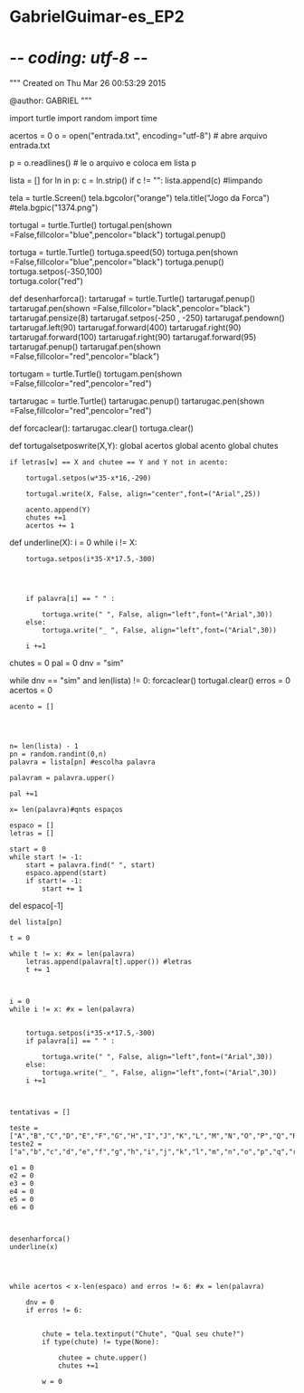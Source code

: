 # GabrielGuimar-es_EP2
# -*- coding: utf-8 -*-
"""
Created on Thu Mar 26 00:53:29 2015

@author: GABRIEL
"""

import turtle
import random
import time


acertos = 0
o = open("entrada.txt", encoding="utf-8") # abre arquivo entrada.txt

p = o.readlines()  # le o arquivo e coloca em lista p 

lista = []
for ln in p:
    c = ln.strip()
    if c != "":
        lista.append(c) #limpando
        
tela = turtle.Screen() 
tela.bgcolor("orange")
tela.title("Jogo da Forca")
#tela.bgpic("1374.png")

tortugal = turtle.Turtle()
tortugal.pen(shown =False,fillcolor="blue",pencolor="black")
tortugal.penup()


tortuga = turtle.Turtle()
tortuga.speed(50)
tortuga.pen(shown =False,fillcolor="blue",pencolor="black")
tortuga.penup()
tortuga.setpos(-350,100)   
tortuga.color("red")

def desenharforca():
    tartarugaf = turtle.Turtle()
    tartarugaf.penup()
    tartarugaf.pen(shown =False,fillcolor="black",pencolor="black")
    tartarugaf.pensize(8)
    tartarugaf.setpos(-250 , -250)
    tartarugaf.pendown()
    tartarugaf.left(90)
    tartarugaf.forward(400)
    tartarugaf.right(90)
    tartarugaf.forward(100)
    tartarugaf.right(90)
    tartarugaf.forward(95)
    tartarugaf.penup()
    tartarugaf.pen(shown =False,fillcolor="red",pencolor="black")  
    
tortugam = turtle.Turtle()
tortugam.pen(shown =False,fillcolor="red",pencolor="red")


tartarugac = turtle.Turtle()
tartarugac.penup()
tartarugac.pen(shown =False,fillcolor="red",pencolor="red")

def forcaclear():
    tartarugac.clear()
    tortuga.clear()
    
def tortugalsetposwrite(X,Y):
    global acertos
    global acento
    global chutes
    
    if letras[w] == X and chutee == Y and Y not in acento:
        
        tortugal.setpos(w*35-x*16,-290)
                    
        tortugal.write(X, False, align="center",font=("Arial",25))
        
        acento.append(Y)
        chutes +=1                   
        acertos += 1
    
def underline(X):
    i = 0
    while i != X:
        
        
        
        tortuga.setpos(i*35-X*17.5,-300)
        
    
    
 
        if palavra[i] == " " :
            
            tortuga.write(" ", False, align="left",font=("Arial",30))
        else:
            tortuga.write("_ ", False, align="left",font=("Arial",30))
            
        i +=1 
    
 
chutes = 0
pal = 0
dnv = "sim"

while dnv == "sim" and len(lista) != 0:
    forcaclear()
    tortugal.clear()
    erros = 0
    acertos = 0
    
    acento = []
    
    
    

    n= len(lista) - 1
    pn = random.randint(0,n)
    palavra = lista[pn] #escolha palavra
    
    palavram = palavra.upper()
    
    pal +=1
    
    x= len(palavra)#qnts espaços
    
    espaco = []
    letras = []
    
    start = 0
    while start != -1:
        start = palavra.find(" ", start)
        espaco.append(start)
        if start!= -1:
            start += 1
            
  del espaco[-1]
    
    del lista[pn]
    
    t = 0
    
    while t != x: #x = len(palavra)
        letras.append(palavra[t].upper()) #letras
        t += 1
    
    
    
    i = 0
    while i != x: #x = len(palavra)
        
        
        tortuga.setpos(i*35-x*17.5,-300)
        if palavra[i] == " " :
            
            tortuga.write(" ", False, align="left",font=("Arial",30))
        else:
            tortuga.write("_ ", False, align="left",font=("Arial",30))
        i +=1
    
    
    
    tentativas = []
    
    teste = ["A","B","C","D","E","F","G","H","I","J","K","L","M","N","O","P","Q","R","S","T","U","V","W","X","Y","Z"]
    teste2 = ["a","b","c","d","e","f","g","h","i","j","k","l","m","n","o","p","q","r","s","t","u","v","w","x","y","z"]
    
    e1 = 0
    e2 = 0
    e3 = 0
    e4 = 0        
    e5 = 0        
    e6 = 0 
    
    
        
    desenharforca()    
    underline(x)
    
    
    
    
    while acertos < x-len(espaco) and erros != 6: #x = len(palavra)
        
        dnv = 0
        if erros != 6:
        
               
            chute = tela.textinput("Chute", "Qual seu chute?")
            if type(chute) != type(None):
                
                chutee = chute.upper()
                chutes +=1
        
            w = 0
